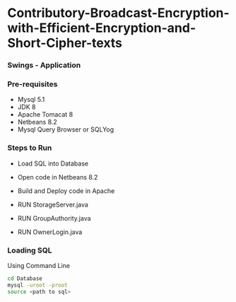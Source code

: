 # Contributory-Broadcast-Encryption-with-Efficient-Encryption-and-Short-Cipher-texts
### Swings - Application
### Pre-requisites
- Mysql 5.1
- JDK 8
- Apache Tomacat 8
- Netbeans 8.2
- Mysql Query Browser or  SQLYog
### Steps to Run

- Load SQL into Database
- Open code in Netbeans 8.2
- Build and Deploy code in Apache

-  RUN StorageServer.java
-  RUN GroupAuthority.java
-  RUN OwnerLogin.java 

### Loading SQL
Using Command Line
```sh
cd Database
mysql -uroot -proot
source <path to sql>
```


